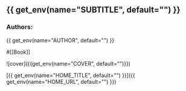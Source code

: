 ## {{ get_env(name="SUBTITLE", default="") }}

### Authors:
{{ get_env(name="AUTHOR", default="") }}

#[[Book]]

![cover]({{get_env(name="COVER", default="")}})

[{{ get_env(name="HOME_TITLE", default="") }}]({{ get_env(name="HOME_URL", default="") }})
